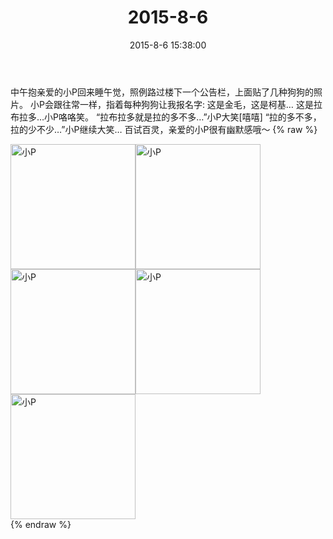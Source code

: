 ﻿---
title: 2015-8-6
date: 2015-8-6 15:38:00
tags:
categories: 妈妈
---
中午抱亲爱的小P回来睡午觉，照例路过楼下一个公告栏，上面贴了几种狗狗的照片。
小P会跟往常一样，指着每种狗狗让我报名字:
这是金毛，这是柯基…
这是拉布拉多…小P咯咯笑。
“拉布拉多就是拉的多不多…”小P大笑[嘻嘻]
“拉的多不多，拉的少不少…”小P继续大笑…
百试百灵，亲爱的小P很有幽默感哦～
{% raw %}
<div style="width:500 px">
<div style="float:left; width:100 px"><img src="/images/微信图片_20171011102544.jpg" width="200" alt="小P"></div>
<div style="float:left; width:100 px"><img src="/images/微信图片_20171011102555.jpg" width="200" alt="小P"></div>
<div style="float:left; width:100 px"><img src="/images/微信图片_20171011102604.jpg" width="200" alt="小P"></div>
<div style="float:left; width:100 px"><img src="/images/微信图片_20171011102614.jpg" width="200" alt="小P"></div>
<div style="float:left; width:100 px"><img src="/images/微信图片_20171011102623.jpg" width="200" alt="小P"></div>
<div style="clear:both"></div>
</div>
{% endraw %}